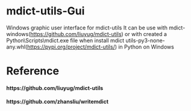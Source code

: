 # mdict-utils-Gui
Windows graphic user interface for mdict-utils
It can be use with mdict-windows(https://github.com/liuyug/mdict-utils) or with created a 
Python\Scripts\mdict.exe file when install mdict utils-py3-none-any.whl(https://pypi.org/project/mdict-utils/) in Python on Windows  
# Reference
<h4>https://github.com/liuyug/mdict-utils
<h4>https://github.com/zhansliu/writemdict

